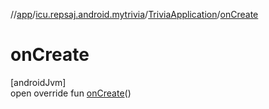 //[app](../../../index.md)/[icu.repsaj.android.mytrivia](../index.md)/[TriviaApplication](index.md)/[onCreate](on-create.md)

# onCreate

[androidJvm]\
open override fun [onCreate](on-create.md)()

